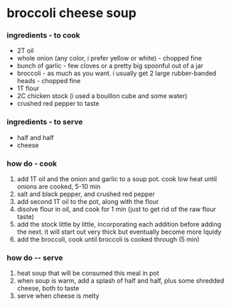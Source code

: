 # broccoli cheese soup
### ingredients - to cook
* 2T oil  
* whole onion (any color, i prefer yellow or white) - chopped fine
* bunch of garlic - few cloves or a pretty big spoonful out of a jar
* broccoli - as much as you want. i usually get 2 large rubber-banded heads - chopped fine
* 1T flour
* 2C chicken stock (i used a bouillon cube and some water)
* crushed red pepper to taste
### ingredients - to serve
* half and half
* cheese
### how do - cook
1. add 1T oil and the onion and garlic to a soup pot. cook low heat until onions are cooked, 5-10 min
2. salt and black pepper, and crushed red pepper
3. add second 1T oil to the pot, along with the flour
4. disolve flour in oil, and cook for 1 min (just to get rid of the raw flour taste)
5. add the stock little by little, incorporating each addition before adding the next. it will start out very thick but eventually become more lquidy
6. add the broccoli, cook until broccoli is cooked through (5 min)
### how do -- serve
1. heat soup that will be consumed this meal in pot
2. when soup is warm, add a splash of half and half, plus some shredded cheese, both to taste
3. serve when cheese is melty
